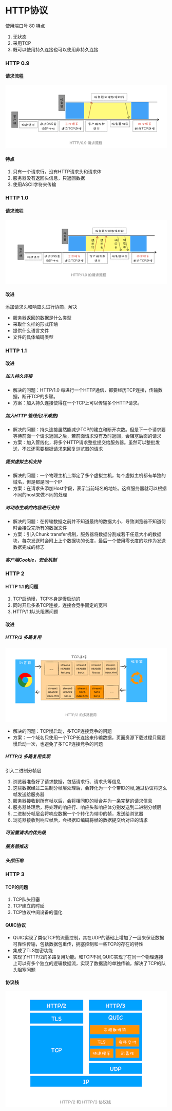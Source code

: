 # HTTP协议
使用端口号 80
特点
1. 无状态
2. 采用TCP
3. 既可以使用持久连接也可以使用非持久连接

### HTTP 0.9
#### 请求流程
![HTTP](../../../image/HTTP0.9.png)
#### 特点
1. 只有一个请求行，没有HTTP请求头和请求体
2. 服务器没有返回头信息，只返回数据
3. 使用ASCII字符来传输

### HTTP 1.0
#### 请求流程
![HTTP](../../../image/HTTP1.0.png)
#### 改进
添加请求头和响应头进行协商，解决
- 服务器返回的数据是什么类型
- 采取什么样的形式压缩
- 提供什么语言文件
- 文件的具体编码类型

### HTTP 1.1
#### 改进
##### 加入持久连接
- 解决的问题：HTTP/1.0 每进行一个HTTP通信，都要经历TCP连接，传输数据，断开TCP的步骤。
- 方案：加入持久连接使得在一个TCP上可以传输多个HTTP请求。
##### 加入HTTP 管线化(不成熟)
- 解决的问题：持久连接虽然能减少TCP的建立和断开次数。但是下一个请求要等待前面一个请求返回之后，若前面请求没有及时返回，会阻塞后面的请求
- 方案：加入管线化，将多个HTTP请求整批提交给服务器。虽然可以整批发送，不过还需要根据请求来回复浏览器的请求
##### 提供虚拟主机支持
- 解决的问题：一个物理主机上绑定了多个虚拟主机，每个虚拟主机都有单独的域名，但是都是同一个IP
- 方案：在请求头添加Host字段，表示当前域名的地址。这样服务器就可以根据不同的host来做不同的处理
##### 对动态生成的内容进行支持
- 解决的问题：在传输数据之前并不知道最终的数据大小，导致浏览器不知道何时会接受完所有的数据文件
- 方案：引入Chunk transfer机制，服务器将数据分割成若干任意大小的数据块，每次发送时会附上上个数据块的长度，最后一个使用零长度的块作为发送数据完成的标志
##### 客户端Cookie，安全机制

### HTTP 2
#### HTTP 1.1 的问题
1. TCP启动慢，TCP本身是慢启动的
2. 同时开启多条TCP连接，连接会竞争固定的宽带
3. HTTP/1.1队头阻塞问题
#### 改进
##### HTTP/2 多路复用
![HTTP](../../../image/浏览器的多路复用.png)
- 解决的问题：TCP慢启动，多TCP连接竞争的问题
- 方案：一个域名只使用一个TCP长连接来传输数据，页面资源下载过程只需要慢启动一次，也避免了多TCP连接竞争的问题
##### HTTP/2 多路复用实现
引入二进制分帧层
1. 浏览器准备好了请求数据，包括请求行、请求头等信息
2. 这些数据经过二进制分帧层处理后，会转化为一个个带ID的帧,通过协议将这么帧发送给服务器
3. 服务器接收到所有帧以后，会将相同ID的帧合并为一条完整的请求信息
4. 服务器处理后，将处理的响应行、响应头和响应体分别发送到二进制分帧层
5. 二进制分帧层会将响应数据一个个转化为带ID的帧，发送给浏览器
6. 浏览器接收到响应帧后，会根据ID编码将帧的数据提交给对应的请求

##### 可设置请求的优先级
##### 服务器推送
##### 头部压缩

### HTTP 3
#### TCP的问题
1. TCP队头阻塞
2. TCP建立的时延
3. TCP协议中间设备的僵化

#### QUIC协议
- QUIC实现了类似TCP的流量控制，其在UDP的基础上增加了一层来保证数据可靠性传输，包括数据包重传，拥塞控制和一些TCP的存在的特性
- 集成了TLS加密功能
- 实现了HTTP/2的多路复用功能。和TCP不同,QUIC实现了在同一个物理连接上可以有多个独立的逻辑数据流，实现了数据流的单独传输，解决了TCP的队头阻塞问题
#### 协议栈
![HTTP3协议栈](../../../image/HTTP3协议栈.png)
